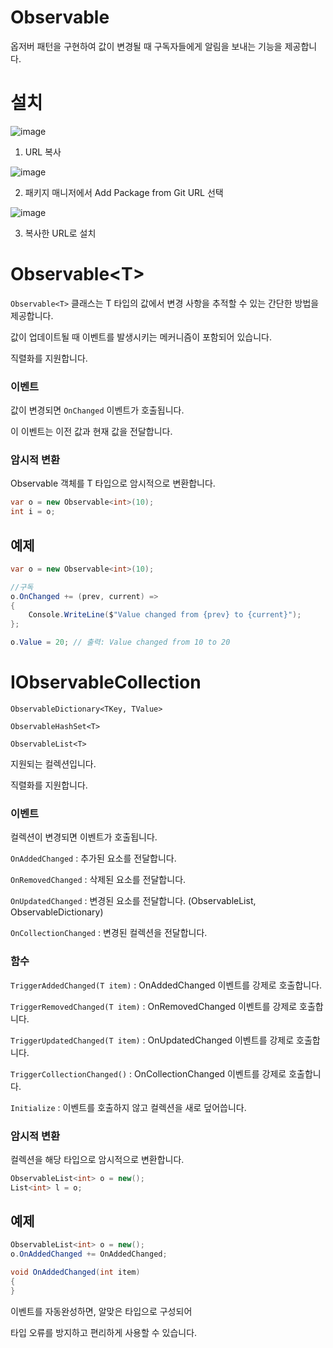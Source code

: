 # Observable

옵저버 패턴을 구현하여 값이 변경될 때 구독자들에게 알림을 보내는 기능을 제공합니다.

# 설치

![image](https://github.com/user-attachments/assets/174185db-6090-42e7-93b7-01b3f0701315)

1. URL 복사

![image](https://github.com/user-attachments/assets/f4060f1d-94aa-4a49-b001-e7a5e01316e1)

2. 패키지 매니저에서 Add Package from Git URL 선택

![image](https://github.com/user-attachments/assets/a4af4faf-2741-48ea-b525-29bc0a09688b)
   
3.  복사한 URL로 설치

# Observable\<T\>

`Observable<T>` 클래스는 T 타입의 값에서 변경 사항을 추적할 수 있는 간단한 방법을 제공합니다.

값이 업데이트될 때 이벤트를 발생시키는 메커니즘이 포함되어 있습니다.

직렬화를 지원합니다.

### 이벤트
값이 변경되면 `OnChanged` 이벤트가 호출됩니다.

이 이벤트는 이전 값과 현재 값을 전달합니다.

### 암시적 변환
Observable<T> 객체를 T 타입으로 암시적으로 변환합니다.
```C#
var o = new Observable<int>(10);
int i = o;
```

## 예제
```C#
var o = new Observable<int>(10);

//구독
o.OnChanged += (prev, current) =>
{
    Console.WriteLine($"Value changed from {prev} to {current}");
};

o.Value = 20; // 출력: Value changed from 10 to 20
```

# IObservableCollection
`ObservableDictionary<TKey, TValue>`

`ObservableHashSet<T>`

`ObservableList<T>`

지원되는 컬렉션입니다.

직렬화를 지원합니다.

### 이벤트
컬렉션이 변경되면 이벤트가 호출됩니다.

`OnAddedChanged` : 추가된 요소를 전달합니다.

`OnRemovedChanged` : 삭제된 요소를 전달합니다.

`OnUpdatedChanged` : 변경된 요소를 전달합니다. (ObservableList, ObservableDictionary)

`OnCollectionChanged` : 변경된 컬렉션을 전달합니다.

### 함수
`TriggerAddedChanged(T item)` : OnAddedChanged 이벤트를 강제로 호출합니다.  

`TriggerRemovedChanged(T item)` : OnRemovedChanged 이벤트를 강제로 호출합니다.  

`TriggerUpdatedChanged(T item)` : OnUpdatedChanged 이벤트를 강제로 호출합니다.  

`TriggerCollectionChanged()` : OnCollectionChanged 이벤트를 강제로 호출합니다.

`Initialize` : 이벤트를 호출하지 않고 컬렉션을 새로 덮어씁니다.

### 암시적 변환
컬렉션을 해당 타입으로 암시적으로 변환합니다.
```C#
ObservableList<int> o = new();
List<int> l = o;
```

## 예제
```C#
ObservableList<int> o = new();
o.OnAddedChanged += OnAddedChanged;

void OnAddedChanged(int item)
{
}
```
이벤트를 자동완성하면, 알맞은 타입으로 구성되어

타입 오류를 방지하고 편리하게 사용할 수 있습니다.
